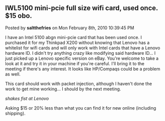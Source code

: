 ## IWL5100 mini-pcie full size wifi card, used once. $15 obo.
Posted by **saltthefries** on Mon February 8th, 2010 10:39:45 PM

I have an Intel 5100 abgn mini-pcie card that has been used once. I purchased it for my Thinkpad X200 without knowing that Lenovo has a whitelist for wifi cards and will only work with Intel cards that have a Lenovo hardware ID. I didn't try anything crazy like modifying said hardware ID... I just picked up a Lenovo specific version on eBay. You're welcome to take a look at it and try it in your machine if you're careful. I'll bring it to the meeting if there's any interest. It looks like HP/Compaqs could be a problem as well.

This card should work with packet injection, although I haven't done the work to get mine working... I should by the next meeting.

*shakes fist at Lenovo*

Asking $15 or 20% less than what you can find it for new online (including shipping).
